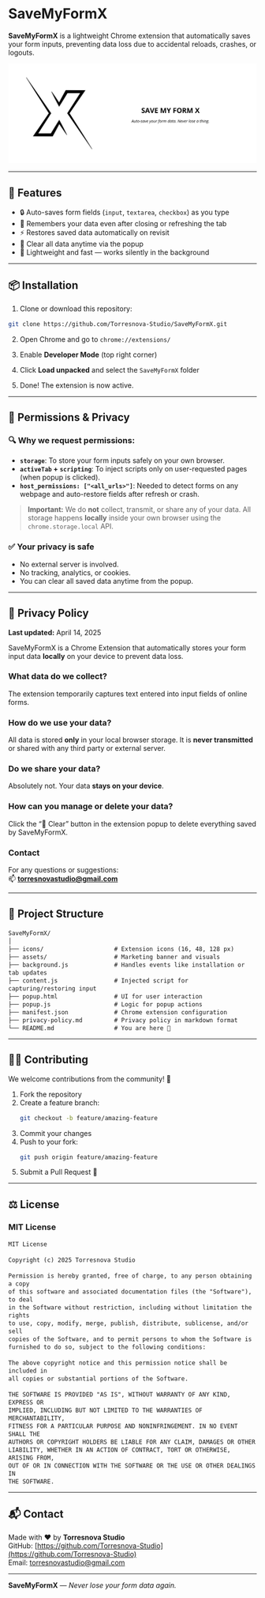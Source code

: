 # SaveMyFormX

**SaveMyFormX** is a lightweight Chrome extension that automatically saves your form inputs, preventing data loss due to accidental reloads, crashes, or logouts.

![banner](./assets/banner-promocional-1400x560px.png)

---

## 🚀 Features

- 🔒 Auto-saves form fields (`input`, `textarea`, `checkbox`) as you type
- 🧠 Remembers your data even after closing or refreshing the tab
- ⚡️ Restores saved data automatically on revisit
- 🧹 Clear all data anytime via the popup
- 🧼 Lightweight and fast — works silently in the background

---

## 📦 Installation

1. Clone or download this repository:

```bash
git clone https://github.com/Torresnova-Studio/SaveMyFormX.git
```

2. Open Chrome and go to `chrome://extensions/`

3. Enable **Developer Mode** (top right corner)

4. Click **Load unpacked** and select the `SaveMyFormX` folder

5. Done! The extension is now active.

---

## 🔐 Permissions & Privacy

### 🔍 Why we request permissions:

- **`storage`**: To store your form inputs safely on your own browser.
- **`activeTab` + `scripting`**: To inject scripts only on user-requested pages (when popup is clicked).
- **`host_permissions: ["<all_urls>"]`**: Needed to detect forms on any webpage and auto-restore fields after refresh or crash.

> **Important:** We do **not** collect, transmit, or share any of your data. All storage happens **locally** inside your own browser using the `chrome.storage.local` API.

### ✅ Your privacy is safe

- No external server is involved.
- No tracking, analytics, or cookies.
- You can clear all saved data anytime from the popup.

---

## 📄 Privacy Policy

**Last updated:** April 14, 2025

SaveMyFormX is a Chrome Extension that automatically stores your form input data **locally** on your device to prevent data loss.

### What data do we collect?

The extension temporarily captures text entered into input fields of online forms.

### How do we use your data?

All data is stored **only** in your local browser storage. It is **never transmitted** or shared with any third party or external server.

### Do we share your data?

Absolutely not. Your data **stays on your device**.

### How can you manage or delete your data?

Click the “🧹 Clear” button in the extension popup to delete everything saved by SaveMyFormX.

### Contact

For any questions or suggestions:  
📫 **torresnovastudio@gmail.com**

---

## 📁 Project Structure

```
SaveMyFormX/
│
├── icons/                    # Extension icons (16, 48, 128 px)
├── assets/                   # Marketing banner and visuals
├── background.js             # Handles events like installation or tab updates
├── content.js                # Injected script for capturing/restoring input
├── popup.html                # UI for user interaction
├── popup.js                  # Logic for popup actions
├── manifest.json             # Chrome extension configuration
├── privacy-policy.md         # Privacy policy in markdown format
└── README.md                 # You are here 🚀
```

---

## 👨‍💻 Contributing

We welcome contributions from the community! 🙌

1. Fork the repository  
2. Create a feature branch:  
   ```bash
   git checkout -b feature/amazing-feature
   ```  
3. Commit your changes  
4. Push to your fork:  
   ```bash
   git push origin feature/amazing-feature
   ```  
5. Submit a Pull Request 🚀

---

## ⚖️ License

### MIT License

```
MIT License

Copyright (c) 2025 Torresnova Studio

Permission is hereby granted, free of charge, to any person obtaining a copy
of this software and associated documentation files (the "Software"), to deal
in the Software without restriction, including without limitation the rights
to use, copy, modify, merge, publish, distribute, sublicense, and/or sell
copies of the Software, and to permit persons to whom the Software is
furnished to do so, subject to the following conditions:

The above copyright notice and this permission notice shall be included in
all copies or substantial portions of the Software.

THE SOFTWARE IS PROVIDED "AS IS", WITHOUT WARRANTY OF ANY KIND, EXPRESS OR
IMPLIED, INCLUDING BUT NOT LIMITED TO THE WARRANTIES OF MERCHANTABILITY,
FITNESS FOR A PARTICULAR PURPOSE AND NONINFRINGEMENT. IN NO EVENT SHALL THE
AUTHORS OR COPYRIGHT HOLDERS BE LIABLE FOR ANY CLAIM, DAMAGES OR OTHER
LIABILITY, WHETHER IN AN ACTION OF CONTRACT, TORT OR OTHERWISE, ARISING FROM,
OUT OF OR IN CONNECTION WITH THE SOFTWARE OR THE USE OR OTHER DEALINGS IN
THE SOFTWARE.
```

---

## 📬 Contact

Made with ❤️ by **Torresnova Studio**  
GitHub: [https://github.com/Torresnova-Studio](https://github.com/Torresnova-Studio)  
Email: [torresnovastudio@gmail.com](mailto:torresnovastudio@gmail.com)

---

**SaveMyFormX** — _Never lose your form data again._
